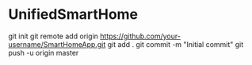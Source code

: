 # UnifiedSmartHome
git init
git remote add origin https://github.com/your-username/SmartHomeApp.git
git add .
git commit -m "Initial commit"
git push -u origin master
